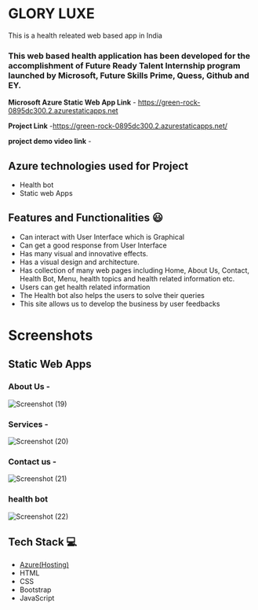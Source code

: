 # GLORY LUXE

This is a health releated web based app in India

### This web based health application has been developed for the accomplishment of Future Ready Talent Internship program launched by Microsoft, Future Skills Prime, Quess, Github and EY.

**Microsoft Azure Static Web App Link** - https://green-rock-0895dc300.2.azurestaticapps.net

**Project Link** -https://green-rock-0895dc300.2.azurestaticapps.net/

**project demo video link** -

## Azure technologies used for Project

- Health bot
- Static web Apps

## Features and Functionalities 😃

- Can interact with User Interface which is Graphical
- Can get a good response from User Interface
- Has many visual and innovative effects.
- Has a visual design and architecture.
- Has collection of many web pages including Home, About Us, Contact, Health Bot, Menu, health topics and health related information etc.
- Users can get health related information
- The Health bot also helps the users to solve their queries
- This site allows us to develop the business by user feedbacks

# Screenshots 

## Static Web Apps 


### About Us -


![Screenshot (19)](https://user-images.githubusercontent.com/119433892/204864790-a7666f92-e76c-46fe-b8df-384240649ee9.png)


### Services -

![Screenshot (20)](https://user-images.githubusercontent.com/119433892/204864892-dbee13e1-2a36-4a9b-a9ae-362529130611.png)


### Contact us -

![Screenshot (21)](https://user-images.githubusercontent.com/119433892/204864944-0815aa87-ce76-4c35-a3d3-679d86931652.png)


### health bot

![Screenshot (22)](https://user-images.githubusercontent.com/119433892/204864981-efb0ccd4-e612-4f76-b07b-fd842732388e.png)



## Tech Stack 💻

- [Azure(Hosting)](https://azure.microsoft.com/en-in/features/azure-portal/)
- HTML
- CSS
- Bootstrap
- JavaScript 

